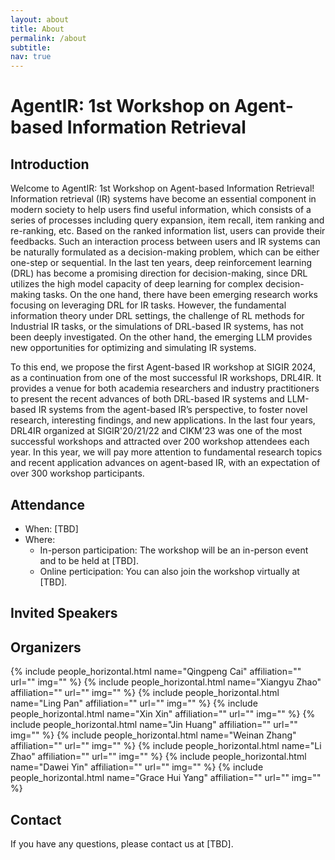 ```yaml
---
layout: about
title: About
permalink: /about
subtitle:
nav: true
---
```


# AgentIR: 1st Workshop on Agent-based Information Retrieval

## Introduction
Welcome to AgentIR: 1st Workshop on Agent-based Information Retrieval!
Information retrieval (IR) systems have become an essential component in modern society to help users find useful information, which 
consists of a series of processes including query expansion, item recall, item ranking and re-ranking, etc. Based on the ranked information list, users can provide their feedbacks.
Such an interaction process between users and IR systems can be naturally formulated as a decision-making problem, which can be either one-step or sequential.
In the last ten years, deep reinforcement learning (DRL) has become a promising direction for decision-making, since DRL utilizes the high model capacity of deep learning for complex decision-making tasks.
On the one hand, there have been emerging research works focusing on leveraging DRL for IR tasks. However, the fundamental information theory under DRL settings, the challenge of RL methods for Industrial IR tasks, or the simulations of DRL-based IR systems, has not been deeply investigated. On the other hand, the emerging LLM provides new opportunities for optimizing and simulating IR systems. 

To this end, we propose the first Agent-based IR workshop at SIGIR 2024, 
as a continuation from one of the most successful IR workshops, DRL4IR. It provides a venue for both academia researchers and industry practitioners to present the recent advances of both DRL-based IR systems and LLM-based IR systems from the agent-based IR’s perspective, to foster novel research, interesting findings, and new applications. 
In the last four years, DRL4IR organized at SIGIR'20/21/22 and CIKM'23 was one of the most successful workshops and attracted over 200 workshop attendees each year. 
In this year, we will pay more attention to fundamental research topics and recent application advances on agent-based IR, with an expectation of over 300 workshop participants.

## Attendance
- When: [TBD]
- Where: 
  - In-person participation: The workshop will be an in-person event and to be held at [TBD].
  - Online perticipation: You can also join the workshop virtually at [TBD].

## Invited Speakers

## Organizers
<div class="row row-cols-2 projects pt-3 pb-3">
  {% include people_horizontal.html name="Qingpeng Cai" affiliation="" url="" img="" %}
  {% include people_horizontal.html name="Xiangyu Zhao" affiliation="" url="" img="" %}
  {% include people_horizontal.html name="Ling Pan" affiliation="" url="" img="" %}
  {% include people_horizontal.html name="Xin Xin" affiliation="" url="" img="" %}
  {% include people_horizontal.html name="Jin Huang" affiliation="" url="" img="" %}
  {% include people_horizontal.html name="Weinan Zhang" affiliation="" url="" img="" %}
  {% include people_horizontal.html name="Li Zhao" affiliation="" url="" img="" %}
  {% include people_horizontal.html name="Dawei Yin" affiliation="" url="" img="" %}
  {% include people_horizontal.html name="Grace Hui Yang" affiliation="" url="" img="" %}
  </div>

## Contact
If you have any questions, please contact us at [TBD].


